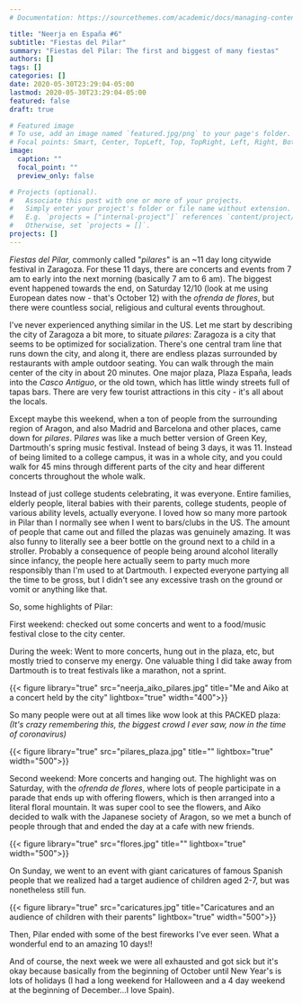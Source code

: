 ```yaml
---
# Documentation: https://sourcethemes.com/academic/docs/managing-content/

title: "Neerja en España #6"
subtitle: "Fiestas del Pilar"
summary: "Fiestas del Pilar: The first and biggest of many fiestas"
authors: []
tags: []
categories: []
date: 2020-05-30T23:29:04-05:00
lastmod: 2020-05-30T23:29:04-05:00
featured: false
draft: true

# Featured image
# To use, add an image named `featured.jpg/png` to your page's folder.
# Focal points: Smart, Center, TopLeft, Top, TopRight, Left, Right, BottomLeft, Bottom, BottomRight.
image:
  caption: ""
  focal_point: ""
  preview_only: false

# Projects (optional).
#   Associate this post with one or more of your projects.
#   Simply enter your project's folder or file name without extension.
#   E.g. `projects = ["internal-project"]` references `content/project/deep-learning/index.md`.
#   Otherwise, set `projects = []`.
projects: []
---
```


*Fiestas del Pilar,* commonly called "*pilares*" is an ~11 day long citywide festival in Zaragoza. For these 11 days, there are concerts and events from 7 am to early into the next morning (basically 7 am to 6 am). The biggest event happened towards the end, on Saturday 12/10 (look at me using European dates now - that's October 12) with the *ofrenda de flores*, but there were countless social, religious and cultural events throughout.

I've never experienced anything similar in the US. Let me start by describing the city of Zaragoza a bit more, to situate *pilares*: Zaragoza is a city that seems to be optimized for socialization. There's one central tram line that runs down the city, and along it, there are endless plazas surrounded by restaurants with ample outdoor seating. You can walk through the main center of the city in about 20 minutes. One major plaza, Plaza España, leads into the *Casco Antiguo*, or the old town, which has little windy streets full of tapas bars. There are very few tourist attractions in this city - it's all about the locals.

Except maybe this weekend, when a ton of people from the surrounding region of Aragon, and also Madrid and Barcelona and other places, came down for *pilares*. P*ilares* was like a much better version of Green Key, Dartmouth's spring music festival. Instead of being 3 days, it was 11. Instead of being limited to a college campus, it was in a whole city, and you could walk for 45 mins through different parts of the city and hear different concerts throughout the whole walk.

Instead of just college students celebrating, it was everyone. Entire families, elderly people, literal babies with their parents, college students, people of various ability levels, actually everyone. I loved how so many more partook in Pilar than I normally see when I went to bars/clubs in the US. The amount of people that came out and filled the plazas was genuinely amazing. It was also funny to literally see a beer bottle on the ground next to a child in a stroller. Probably a consequence of people being around alcohol literally since infancy, the people here actually seem to party much more responsibly than I'm used to at Dartmouth. I expected everyone partying all the time to be gross, but I didn't see any excessive trash on the ground or vomit or anything like that.

So, some highlights of Pilar:

First weekend: checked out some concerts and went to a food/music festival close to the city center. 

During the week: Went to more concerts, hung out in the plaza, etc, but mostly tried to conserve my energy. One valuable thing I did take away from Dartmouth is to treat festivals like a marathon, not a sprint.


 {{< figure library="true" src="neerja_aiko_pilares.jpg" title="Me and Aiko at a concert held by the city" lightbox="true" width="400">}}

 So many people were out at all times like wow look at this PACKED plaza: *(It's crazy remembering this, the biggest crowd I ever saw, now in the time of coronavirus)*

  {{< figure library="true" src="pilares_plaza.jpg" title="" lightbox="true" width="500">}}


Second weekend: More concerts and hanging out. The highlight was on Saturday, with the *ofrenda de flores*, where lots of people participate in a parade that ends up with offering flowers, which is then arranged into a literal floral mountain. It was super cool to see the flowers, and Aiko decided to walk with the Japanese society of Aragon, so we met a bunch of people through that and ended the day at a cafe with new friends.

  {{< figure library="true" src="flores.jpg" title="" lightbox="true" width="500">}}


On Sunday, we went to an event with giant caricatures of famous Spanish people that we realized had a target audience of children aged 2-7, but was nonetheless still fun.

 {{< figure library="true" src="caricatures.jpg" title="Caricatures and an audience of children with their parents" lightbox="true" width="500">}}

Then, Pilar ended with some of the best fireworks I've ever seen. What a wonderful end to an amazing 10 days!!

And of course, the next week we were all exhausted and got sick but it's okay because basically from the beginning of October until New Year's is lots of holidays (I had a long weekend for Halloween and a 4 day weekend at the beginning of December...I love Spain).